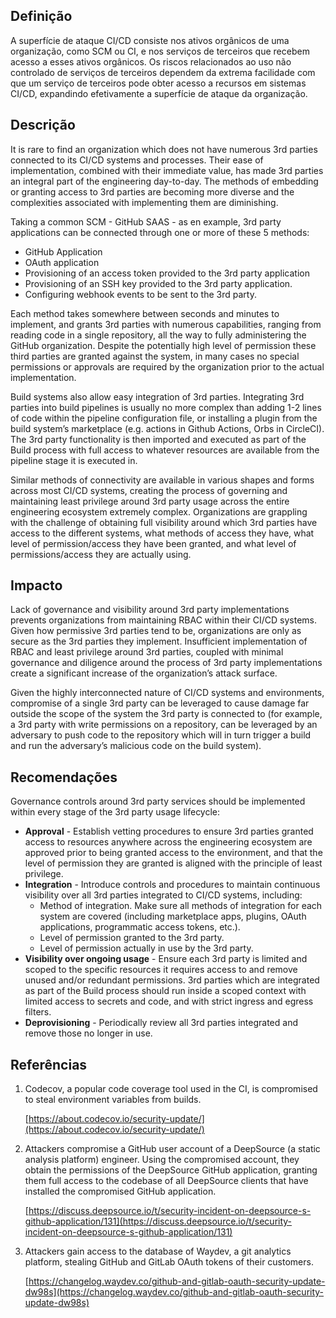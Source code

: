 
## Definição

A superfície de ataque CI/CD consiste nos ativos orgânicos de uma organização, como SCM ou CI, e nos serviços de terceiros que recebem acesso a esses ativos orgânicos. Os riscos relacionados ao uso não controlado de serviços de terceiros dependem da extrema facilidade com que um serviço de terceiros pode obter acesso a recursos em sistemas CI/CD, expandindo efetivamente a superfície de ataque da organização.

## Descrição

It is rare to find an organization which does not have numerous 3rd parties connected to its CI/CD systems and processes. Their ease of implementation, combined with their immediate value, has made 3rd parties an integral part of the engineering day-to-day. The methods of embedding or granting access to 3rd parties are becoming more diverse and the complexities associated with implementing them are diminishing.

Taking a common SCM - GitHub SAAS - as en example, 3rd party applications can be connected through one or more of these 5 methods:



* GitHub Application
* OAuth application
* Provisioning of an access token provided to the 3rd party application
* Provisioning of an SSH key provided to the 3rd party application.
* Configuring webhook events to be sent to the 3rd party.

Each method takes somewhere between seconds and minutes to implement, and grants 3rd parties with numerous capabilities, ranging from reading code in a single repository, all the way to fully administering the GitHub organization. Despite the potentially high level of permission these third parties are granted against the system, in many cases no special permissions or approvals are required by the organization prior to the actual implementation.

Build systems also allow easy integration of 3rd parties. Integrating 3rd parties into build pipelines is usually no more complex than adding 1-2 lines of code within the pipeline configuration file, or installing a plugin from the build system’s marketplace (e.g. actions in Github Actions, Orbs in CircleCI). The 3rd party functionality is then imported and executed as part of the Build process with full access to whatever resources are available from the pipeline stage it is executed in.

Similar methods of connectivity are available in various shapes and forms across most CI/CD systems, creating the process of governing and maintaining least privilege around 3rd party usage across the entire engineering ecosystem extremely complex. Organizations are grappling with the challenge of obtaining full visibility around which 3rd parties have access to the different systems, what methods of access they have, what level of permission/access they have been granted, and what level of permissions/access they are actually using.


## Impacto

Lack of governance and visibility around 3rd party implementations prevents organizations from maintaining RBAC within their CI/CD systems. Given how permissive 3rd parties tend to be, organizations are only as secure as the 3rd parties they implement. Insufficient implementation of RBAC and least privilege around 3rd parties, coupled with minimal governance and diligence around the process of 3rd party implementations create a significant increase of the organization’s attack surface.

Given the highly interconnected nature of CI/CD systems and environments, compromise of a single 3rd party can be leveraged to cause damage far outside the scope of the system the 3rd party is connected to (for example, a 3rd party with write permissions on a repository, can be leveraged by an adversary to push code to the repository which will in turn trigger a build and run the adversary’s malicious code on the build system).


## Recomendações

Governance controls around 3rd party services should be implemented within every stage of the 3rd party usage lifecycle:



* **Approval** - Establish vetting procedures to ensure 3rd parties granted access to resources anywhere across the engineering ecosystem are approved prior to being granted access to the environment, and that the level of permission they are granted is aligned with the principle of least privilege.
* **Integration** - Introduce controls and procedures to maintain continuous visibility over all 3rd parties integrated to CI/CD systems, including:
    * Method of integration. Make sure all methods of integration for each system are covered (including marketplace apps, plugins, OAuth applications, programmatic access tokens, etc.).
    * Level of permission granted to the 3rd party.
    * Level of permission actually in use by the 3rd party.
* **Visibility over ongoing usage** - Ensure each 3rd party is limited and scoped to the specific resources it requires access to and remove unused and/or redundant permissions. 3rd parties which are integrated as part of the Build process should run inside a scoped context with limited access to secrets and code, and with strict ingress and egress filters.
* **Deprovisioning** - Periodically review all 3rd parties integrated and remove those no longer in use.


## Referências



1. Codecov, a popular code coverage tool used in the CI, is compromised to steal environment variables from builds.

    [https://about.codecov.io/security-update/](https://about.codecov.io/security-update/)

2. Attackers compromise a GitHub user account of a DeepSource (a static analysis platform) engineer. Using the compromised account, they obtain the permissions of the DeepSource GitHub application, granting them full access to the codebase of all DeepSource clients that have installed the compromised GitHub application. 

    [https://discuss.deepsource.io/t/security-incident-on-deepsource-s-github-application/131](https://discuss.deepsource.io/t/security-incident-on-deepsource-s-github-application/131)

3. Attackers gain access to the database of Waydev, a git analytics platform, stealing GitHub and GitLab OAuth tokens of their customers.

    [https://changelog.waydev.co/github-and-gitlab-oauth-security-update-dw98s](https://changelog.waydev.co/github-and-gitlab-oauth-security-update-dw98s)
